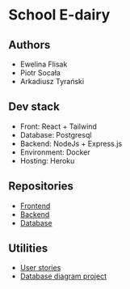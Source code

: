 # School E-dairy 
## Authors
* Ewelina Flisak
* Piotr Socała
* Arkadiusz Tyrański

## Dev stack
* Front: React + Tailwind
* Database: Postgresql
* Backend: NodeJs + Express.js
* Environment: Docker
* Hosting: Heroku

## Repositories
* [Frontend](https://github.com/DziennikElektronicznyBazyDanych/frontend)
* [Backend](https://github.com/DziennikElektronicznyBazyDanych/backend)
* [Database](https://github.com/DziennikElektronicznyBazyDanych/database)

## Utilities
* [User stories](https://github.com/DziennikElektronicznyBazyDanych/.github/blob/main/Dziennik%20elektroniczny%20-%20user%20stories.pdf)
* [Database diagram project](https://my.vertabelo.com/doc/YkID8TSu6WmG68v8Z5PbI19abUkssOxy)
